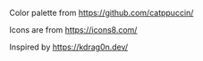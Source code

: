 Color palette from https://github.com/catppuccin/

Icons are from https://icons8.com/

Inspired by https://kdrag0n.dev/
